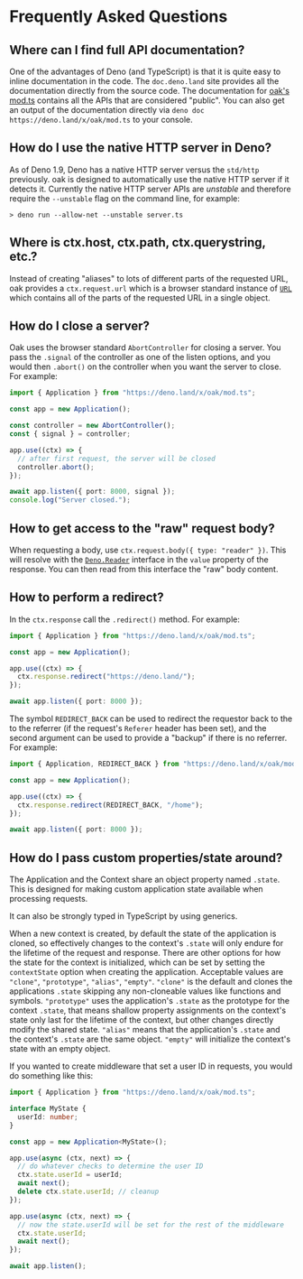 # Frequently Asked Questions

## Where can I find full API documentation?

One of the advantages of Deno (and TypeScript) is that it is quite easy to
inline documentation in the code. The `doc.deno.land` site provides all the
documentation directly from the source code. The documentation for
[oak's mod.ts](https://doc.deno.land/https/deno.land/x/oak/mod.ts) contains all
the APIs that are considered "public". You can also get an output of the
documentation directly via `deno doc https://deno.land/x/oak/mod.ts` to your
console.

## How do I use the native HTTP server in Deno?

As of Deno 1.9, Deno has a native HTTP server versus the `std/http` previously.
oak is designed to automatically use the native HTTP server if it detects it.
Currently the native HTTP server APIs are _unstable_ and therefore require the
`--unstable` flag on the command line, for example:

```
> deno run --allow-net --unstable server.ts
```

## Where is ctx.host, ctx.path, ctx.querystring, etc.?

Instead of creating "aliases" to lots of different parts of the requested URL,
oak provides a `ctx.request.url` which is a browser standard instance of
[`URL`](https://developer.mozilla.org/en-US/docs/Web/API/URL) which contains all
of the parts of the requested URL in a single object.

## How do I close a server?

Oak uses the browser standard `AbortController` for closing a server. You pass
the `.signal` of the controller as one of the listen options, and you would then
`.abort()` on the controller when you want the server to close. For example:

```ts
import { Application } from "https://deno.land/x/oak/mod.ts";

const app = new Application();

const controller = new AbortController();
const { signal } = controller;

app.use((ctx) => {
  // after first request, the server will be closed
  controller.abort();
});

await app.listen({ port: 8000, signal });
console.log("Server closed.");
```

## How to get access to the "raw" request body?

When requesting a body, use `ctx.request.body({ type: "reader" })`. This will
resolve with the
[`Deno.Reader`](https://doc.deno.land/https/github.com/denoland/deno/releases/latest/download/lib.deno.d.ts#Deno.Reader)
interface in the `value` property of the response. You can then read from this
interface the "raw" body content.

## How to perform a redirect?

In the `ctx.response` call the `.redirect()` method. For example:

```ts
import { Application } from "https://deno.land/x/oak/mod.ts";

const app = new Application();

app.use((ctx) => {
  ctx.response.redirect("https://deno.land/");
});

await app.listen({ port: 8000 });
```

The symbol `REDIRECT_BACK` can be used to redirect the requestor back to the to
the referrer (if the request's `Referer` header has been set), and the second
argument can be used to provide a "backup" if there is no referrer. For example:

```ts
import { Application, REDIRECT_BACK } from "https://deno.land/x/oak/mod.ts";

const app = new Application();

app.use((ctx) => {
  ctx.response.redirect(REDIRECT_BACK, "/home");
});

await app.listen({ port: 8000 });
```

## How do I pass custom properties/state around?

The Application and the Context share an object property named `.state`. This is
designed for making custom application state available when processing requests.

It can also be strongly typed in TypeScript by using generics.

When a new context is created, by default the state of the application is cloned,
so effectively changes to the context's `.state` will only endure for the
lifetime of the request and response. There are other options for how the state
for the context is initialized, which can be set by setting the `contextState`
option when creating the application. Acceptable values are `"clone"`,
`"prototype"`, `"alias"`, `"empty"`. `"clone"` is the default and clones the
applications `.state` skipping any non-cloneable values like functions and
symbols. `"prototype"` uses the application's `.state` as the prototype for the
context `.state`, that means shallow property assignments on the context's state
only last for the lifetime of the context, but other changes directly modify the
shared state. `"alias"` means that the application's `.state` and the context's
`.state` are the same object. `"empty"` will initialize the context's state with
an empty object.

If you wanted to create middleware that set a user ID in requests, you would do
something like this:

```ts
import { Application } from "https://deno.land/x/oak/mod.ts";

interface MyState {
  userId: number;
}

const app = new Application<MyState>();

app.use(async (ctx, next) => {
  // do whatever checks to determine the user ID
  ctx.state.userId = userId;
  await next();
  delete ctx.state.userId; // cleanup
});

app.use(async (ctx, next) => {
  // now the state.userId will be set for the rest of the middleware
  ctx.state.userId;
  await next();
});

await app.listen();
```
